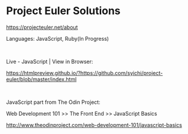 # Project Euler Solutions

https://projecteuler.net/about

Languages: JavaScript, Ruby(In Progress)

<br>
  
Live - JavaScript | View in Browser:

https://htmlpreview.github.io/?https://github.com/syichi/project-euler/blob/master/index.html

<br>

JavaScript part from The Odin Project:

Web Development 101 >> The Front End >> JavaScript Basics

http://www.theodinproject.com/web-development-101/javascript-basics
